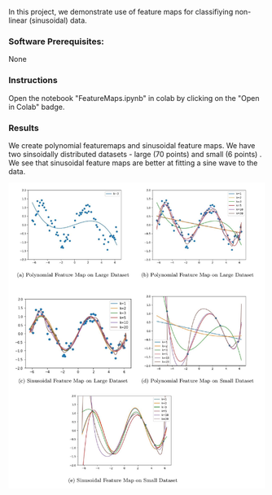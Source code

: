 In this project, we demonstrate use of feature maps for classifiying non-linear (sinusoidal) data. 

### Software Prerequisites:
None

### Instructions
Open the notebook "FeatureMaps.ipynb" in colab by clicking on the "Open in Colab" badge.


### Results
We create polynomial featuremaps and sinusoidal feature maps. We have two sinsoidally distributed datasets - large (70 points) and small (6 points) . We see that sinusoidal feature maps are better at fitting a sine wave to the data. 

![Feature Map grid](/images/feature-map-grid1.jpg)





